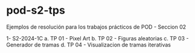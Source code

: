 # pod-s2-tps
Ejemplos de resolución para los trabajos prácticos de POD - Seccion 02


1- S2-2024-1C
    a. TP 01 - Pixel Art
    b. TP 02 - Figuras aleatorias
    c. TP 03 - Generador de tramas 
    d. TP 04 - Visualizacion de tramas iterativas



